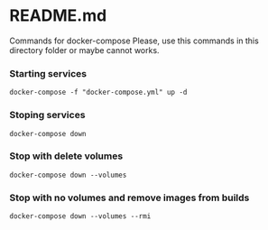 # README.md

Commands for docker-compose
Please, use this commands in this directory folder or maybe cannot works.

### Starting services
```
docker-compose -f "docker-compose.yml" up -d
```

### Stoping services
```
docker-compose down
```

### Stop with delete volumes
```
docker-compose down --volumes
```

### Stop with no volumes and remove images from builds
```
docker-compose down --volumes --rmi
```